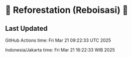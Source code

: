 
# 🌳 Reforestation (Reboisasi) 🌲

## Last Updated

GitHub Actions time: Fri Mar 21 09:22:33 UTC 2025

Indonesia/Jakarta time: Fri Mar 21 16:22:33 WIB 2025
